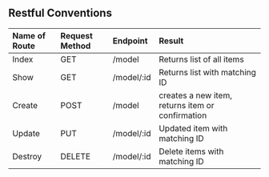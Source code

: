 
## Restful Conventions
| Name of Route | Request Method | Endpoint | Result |
|:----------------|:------------------|:---------|:-------|
|Index|GET|/model|Returns list of all items|
|Show|GET|/model/:id|Returns list with matching ID|
|Create|POST|/model|creates a new item, returns item or confirmation|
|Update|PUT|/model/:id|Updated item with matching ID|
|Destroy|DELETE|/model/:id|Delete items with matching ID|

